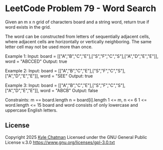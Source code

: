 # LeetCode Problem 79 - Word Search
Given an m x n grid of characters board and a string word, return true if word exists in the grid.

The word can be constructed from letters of sequentially adjacent cells, where adjacent cells are horizontally or vertically neighboring. The same letter cell may not be used more than once.

Example 1:
Input: board = [["A","B","C","E"],["S","F","C","S"],["A","D","E","E"]], word = "ABCCED"
Output: true

Example 2:
Input: board = [["A","B","C","E"],["S","F","C","S"],["A","D","E","E"]], word = "SEE"
Output: true

Example 3:
Input: board = [["A","B","C","E"],["S","F","C","S"],["A","D","E","E"]], word = "ABCB"
Output: false
 
Constraints:
m == board.length
n = board[i].length
1 <= m, n <= 6
1 <= word.length <= 15
board and word consists of only lowercase and uppercase English letters.


## License
Copyright 2025 [Kyle Chatman](http://www.kchatman.com)
Licensed under the GNU General Public License v.3.0
https://www.gnu.org/licenses/gpl-3.0.txt